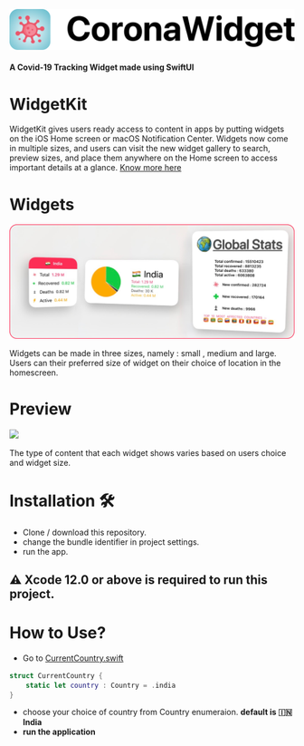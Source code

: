  <p float="left">
 <img src ="Assets/banner.png"  />      
 </p>

#### A Covid-19 Tracking Widget made using SwiftUI


# WidgetKit

WidgetKit gives users ready access to content in apps by putting widgets on the iOS Home screen or macOS Notification Center. Widgets now come in multiple sizes, and users can visit the new widget gallery to search, preview sizes, and place them anywhere on the Home screen to access important details at a glance.
[Know more here](https://developer.apple.com/widgets/)

# Widgets
 <p float="left">
 <img src ="Assets/Widgets.png"  />      
 </p>
 
 Widgets can be made in three sizes, namely : small , medium and large. Users can their preferred size of widget on their choice of location in the homescreen. 
 
 # Preview
 
  <p float="left">
 <img src ="Assets/preview.png"  />      
 </p>
The type of content that each widget shows varies based on users choice and widget size.

# Installation 🛠
- Clone / download this repository.
- change the bundle identifier in project settings.
- run the app.
## 
## ⚠️ Xcode 12.0 or above is required to run this project.

# How to Use?
- Go to [CurrentCountry.swift](https://github.com/aaryankotharii/Corona-Widget/blob/master/Corona%20Widget/Widget/CurrentCountry.swift)

``` swift
struct CurrentCountry {
    static let country : Country = .india
}
```

- choose your choice of country from Country enumeraion. <b> default is 🇮🇳 India <b>
- run the application

